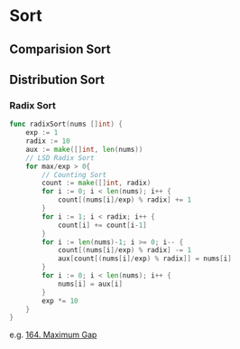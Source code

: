 # Sort

## Comparision Sort

## Distribution Sort

### Radix Sort

```go
func radixSort(nums []int) {
    exp := 1
    radix := 10
    aux := make([]int, len(nums))
    // LSD Radix Sort
    for max/exp > 0{
        // Counting Sort
        count := make([]int, radix)
        for i := 0; i < len(nums); i++ {
            count[(nums[i]/exp) % radix] += 1
        }
        for i := 1; i < radix; i++ {
            count[i] += count[i-1]
        }
        for i := len(nums)-1; i >= 0; i-- {
            count[(nums[i]/exp) % radix] -= 1
            aux[count[(nums[i]/exp) % radix]] = nums[i]
        }
        for i := 0; i < len(nums); i++ {
            nums[i] = aux[i]
        }
        exp *= 10
    }
}
```

e.g. [164. Maximum Gap](https://leetcode.com/problems/maximum-gap/solution/)
